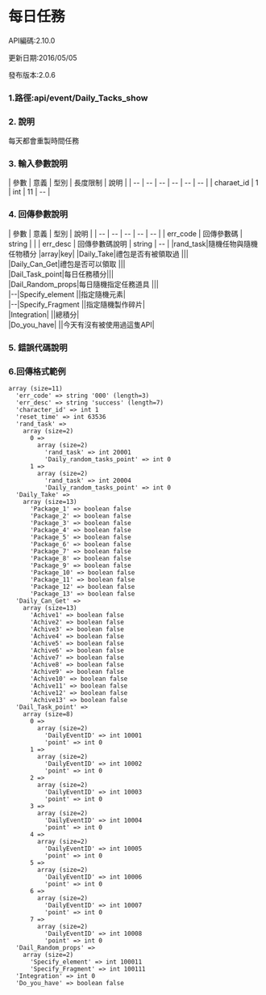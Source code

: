 # 每日任務




API編碼:2.10.0

更新日期:2016/05/05

發布版本:2.0.6
### 1.路徑:api/event/Daily_Tacks_show

### 2. 說明

每天都會重製時間任務
### 3. 輸入參數說明


| 參數 | 意義 | 型別 | 長度限制 | 說明 |
| -- | -- | -- | -- | -- | -- |
| charaet_id | 1 | int | 11   |   --  |


### 4. 回傳參數說明
| 參數 | 意義 | 型別 | 說明 |
| -- | -- | -- | -- | -- |
| err_code | 回傳參數碼 | string |  |
| err_desc | 回傳參數碼說明 | string | -- |
|rand_task|隨機任物與隨機任物積分 |array|key|
|Daily_Take|禮包是否有被領取過 |||  
|Daily_Can_Get|禮包是否可以領取 |||  
|Dail_Task_point|每日任務積分|||  
|Dail_Random_props|每日隨機指定任務道具 |||  
|--|Specify_element ||指定隨機元素|  
|--|Specify_Fragment ||指定隨機製作碎片|  
|Integration| ||總積分|  
|Do_you_have| ||今天有沒有被使用過這隻API|  
### 5. 錯誤代碼說明


### 6.回傳格式範例
```
array (size=11)
  'err_code' => string '000' (length=3)
  'err_desc' => string 'success' (length=7)
  'character_id' => int 1
  'reset_time' => int 63536
  'rand_task' => 
    array (size=2)
      0 => 
        array (size=2)
          'rand_task' => int 20001
          'Daily_random_tasks_point' => int 0
      1 => 
        array (size=2)
          'rand_task' => int 20004
          'Daily_random_tasks_point' => int 0
  'Daily_Take' => 
    array (size=13)
      'Package_1' => boolean false
      'Package_2' => boolean false
      'Package_3' => boolean false
      'Package_4' => boolean false
      'Package_5' => boolean false
      'Package_6' => boolean false
      'Package_7' => boolean false
      'Package_8' => boolean false
      'Package_9' => boolean false
      'Package_10' => boolean false
      'Package_11' => boolean false
      'Package_12' => boolean false
      'Package_13' => boolean false
  'Daily_Can_Get' => 
    array (size=13)
      'Achive1' => boolean false
      'Achive2' => boolean false
      'Achive3' => boolean false
      'Achive4' => boolean false
      'Achive5' => boolean false
      'Achive6' => boolean false
      'Achive7' => boolean false
      'Achive8' => boolean false
      'Achive9' => boolean false
      'Achive10' => boolean false
      'Achive11' => boolean false
      'Achive12' => boolean false
      'Achive13' => boolean false
  'Dail_Task_point' => 
    array (size=8)
      0 => 
        array (size=2)
          'DailyEventID' => int 10001
          'point' => int 0
      1 => 
        array (size=2)
          'DailyEventID' => int 10002
          'point' => int 0
      2 => 
        array (size=2)
          'DailyEventID' => int 10003
          'point' => int 0
      3 => 
        array (size=2)
          'DailyEventID' => int 10004
          'point' => int 0
      4 => 
        array (size=2)
          'DailyEventID' => int 10005
          'point' => int 0
      5 => 
        array (size=2)
          'DailyEventID' => int 10006
          'point' => int 0
      6 => 
        array (size=2)
          'DailyEventID' => int 10007
          'point' => int 0
      7 => 
        array (size=2)
          'DailyEventID' => int 10008
          'point' => int 0
  'Dail_Random_props' => 
    array (size=2)
      'Specify_element' => int 100011
      'Specify_Fragment' => int 100111
  'Integration' => int 0
  'Do_you_have' => boolean false





```